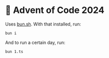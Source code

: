 # 🎄 Advent of Code 2024

Uses [bun.sh](https://bun.sh). With that installed, run:

```
bun i
```

And to run a certain day, run:

```
bun 1.ts
```
